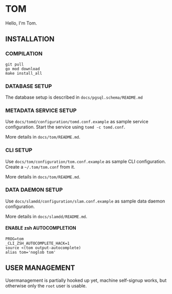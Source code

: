 # TOM

Hello, I'm Tom.

## INSTALLATION

### COMPILATION

```
git pull
go mod download
make install_all
```

### DATABASE SETUP

The database setup is described in `docs/pgsql.schema/README.md`

### METADATA SERVICE SETUP

Use `docs/tomd/configuration/tomd.conf.example` as sample service configuration.
Start the service using `tomd -c tomd.conf`.

More details in `docs/tom/README.md`.

### CLI SETUP

Use `docs/tom/configuration/tom.conf.example` as sample CLI
configuration. Create a `~/.tom/tom.conf` from it.

More details in `docs/tom/README.md`.

### DATA DAEMON SETUP

Use `docs/slamdd/configuration/slam.conf.example` as sample data daemon
configuration.

More details in `docs/slamdd/README.md`.

#### ENABLE zsh AUTOCOMPLETION

```
PROG=tom
_CLI_ZSH_AUTOCOMPLETE_HACK=1
source <(tom output-autocomplete)
alias tom='noglob tom'
```

## USER MANAGEMENT

Usermanagement is partially hooked up yet, machine self-signup works,
but otherwise only the `root` user is usable.
